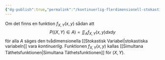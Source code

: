 ```yaml
---
{"dg-publish":true,"permalink":"/kontinuerlig-flerdimensionell-stokastisk-variabel/","tags":["matematiskstatistik"]}
---
```


Om det finns en funktion $f_{X,Y}(x,y)$ sådan att 
$$
P((X,Y)\in A)=\iint_A f_{X,Y}(x,y)dxdy
$$
för alla $A$ säges den tvådimensionella [[Stokastisk Variabel\|stokastiska variabeln]] vara *kontinuerlig*. Funktionen $f_{X,Y}(x,y)$ kallas [[Simultana Täthetsfunktionen\|Simultana Täthetsfunktionen]] för $(X,Y)$.
